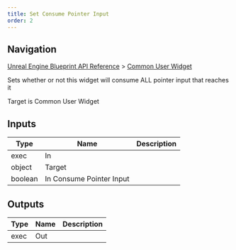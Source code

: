 ```yaml
---
title: Set Consume Pointer Input
order: 2
---
```

## Navigation

[Unreal Engine Blueprint API Reference](https://dev.epicgames.com/documentation/en-us/unreal-engine/BlueprintAPI) > [Common User Widget](https://dev.epicgames.com/documentation/en-us/unreal-engine/BlueprintAPI/CommonUserWidget)

Sets whether or not this widget will consume ALL pointer input that reaches it

Target is Common User Widget

## Inputs

| Type | Name | Description |
| --- | --- | --- |
| exec | In |  |
| object | Target |  |
| boolean | In Consume Pointer Input |  |

## Outputs

| Type | Name | Description |
| --- | --- | --- |
| exec | Out |  |
